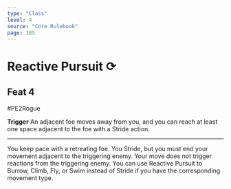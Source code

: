 ```yaml
---
type: "Class"
level: 4
source: "Core Rulebook"
page: 185
---
```

# Reactive Pursuit ⟳
## Feat 4
#PE2Rogue

**Trigger** An adjacent foe moves away from you, and you can reach at least one space adjacent to the foe with a Stride action.

---
You keep pace with a retreating foe. You Stride, but you must end your movement adjacent to the triggering enemy. Your move does not trigger reactions from the triggering enemy. You can use Reactive Pursuit to Burrow, Climb, Fly, or Swim instead of Stride if you have the corresponding movement type.